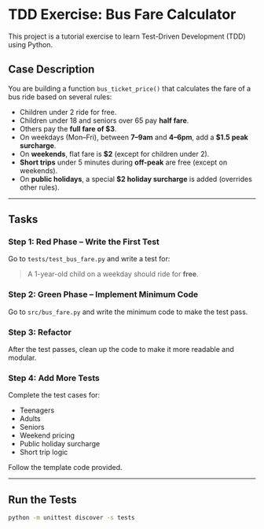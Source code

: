# TDD Exercise: Bus Fare Calculator

This project is a tutorial exercise to learn Test-Driven Development (TDD) using Python.

## Case Description

You are building a function `bus_ticket_price()` that calculates the fare of a bus ride based on several rules:

- Children under 2 ride for free.
- Children under 18 and seniors over 65 pay **half fare**.
- Others pay the **full fare of $3**.
- On weekdays (Mon–Fri), between **7–9am** and **4–6pm**, add a **$1.5 peak surcharge**.
- On **weekends**, flat fare is **$2** (except for children under 2).
- **Short trips** under 5 minutes during **off-peak** are free (except on weekends).
- On **public holidays**, a special **$2 holiday surcharge** is added (overrides other rules).

---

## Tasks

### Step 1: Red Phase – Write the First Test
Go to `tests/test_bus_fare.py` and write a test for:
> A 1-year-old child on a weekday should ride for **free**.

### Step 2: Green Phase – Implement Minimum Code
Go to `src/bus_fare.py` and write the minimum code to make the test pass.

### Step 3: Refactor
After the test passes, clean up the code to make it more readable and modular.

### Step 4: Add More Tests
Complete the test cases for:
- Teenagers
- Adults
- Seniors
- Weekend pricing
- Public holiday surcharge
- Short trip logic

Follow the template code provided.

---

## Run the Tests

```bash
python -m unittest discover -s tests
```


